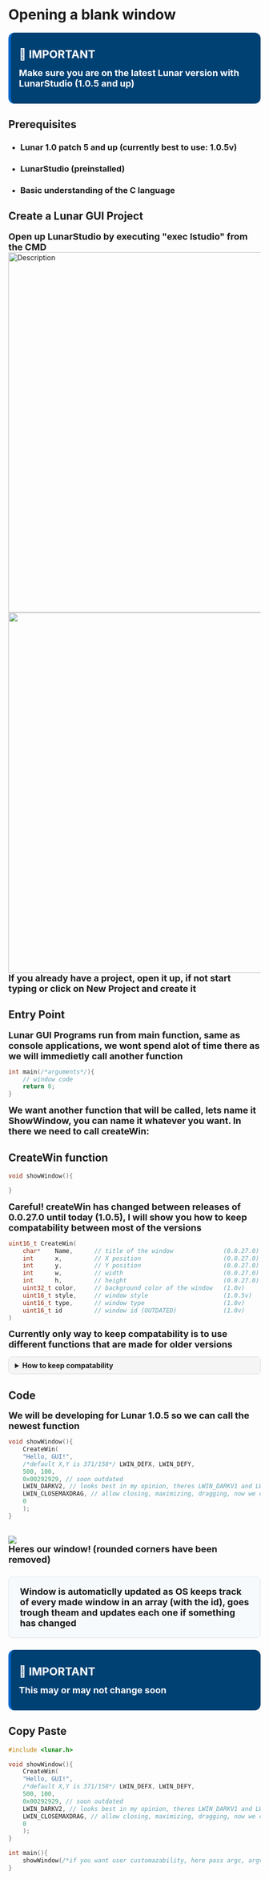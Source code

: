 # Opening a blank window

<div style="
    background-color:#004173;
    border-left: 5px solid #0066cc;
    color: #ffffff;
    border-radius: 12px;
    padding: 16px;
    margin: 16px 0;
    box-shadow: 0 2px 8px rgba(255, 255, 255, 0.1);
">

<span style="font-size:22px ; font-weight: bold;">🔷 IMPORTANT</span>

<span style="font-size:18px ; font-weight: bold;">Make sure you are on the latest Lunar version with LunarStudio (1.0.5 and up)</span>


</div>


## Prerequisites
* ### Lunar 1.0 patch 5 and up (currently best to use: 1.0.5v)
* ### LunarStudio (preinstalled)
* ### Basic understanding of the C language

## Create a Lunar GUI Project
<span style="font-size:18px ; font-weight: bold;">Open up LunarStudio by executing "exec lstudio" from the CMD</span>
<br>
<img src="lunarstudio.png" alt="Description" width="1280" height="720">
<br>
<img src="lunarstudioex.PNG" width="1280" height="720">
<br>
<span style="font-size:18px ; font-weight: bold;">If you already have a project, open it up, if not start typing or click on New Project and create it</span>

## Entry Point
<span style="font-size:18px ; font-weight: bold;">Lunar GUI Programs run from main function, same as console applications, we wont spend alot of time there as we will immedietly call another
function</span>

```c
int main(/*arguments*/){
    // window code
    return 0;
}
```
<span style="font-size:18px ; font-weight: bold;">We want another function that will be called,
lets name it ShowWindow, you can name it whatever you want. In there we need to call 
createWin: </span>

## CreateWin function
```c
void showWindow(){

}
```
<span style="font-size:18px ; font-weight: bold;">Careful! createWin has changed between releases of
0.0.27.0 until today (1.0.5), I will show you how to keep compatability between most of the versions</span>

```c
uint16_t CreateWin(
    char*    Name,      // title of the window              (0.0.27.0)
    int      x,         // X position                       (0.0.27.0)
    int      y,         // Y position                       (0.0.27.0)
    int      w,         // width                            (0.0.27.0) [maxWidth introduced at 80]
    int      h,         // height                           (0.0.27.0) [maxHeight introduced at 25]
    uint32_t color,     // background color of the window   (1.0v)     [soon outdated]
    uint16_t style,     // window style                     (1.0.5v)
    uint16_t type,      // window type                      (1.0v)
    uint16_t id         // window id (OUTDATED)             (1.0v)
)
```
<span style="font-size:18px ; font-weight: bold;">Currently only way to keep compatability is to use different
functions that are made for older versions</span>

<details style="border: 1px solid #ddd; border-radius: 6px; padding: 0; margin: 10px 0;">
  <summary style="background: #f5f5f5; padding: 8px 12px; font-weight: bold; cursor: pointer;"><strong>How to keep compatability</strong></summary>

    ```c
    uint16_t CreateWin_027( // 027 aka 0.27
        char*    Name,      // title of the window              (0.0.27.0)
        int      x,         // X position                       (0.0.27.0)
        int      y,         // Y position                       (0.0.27.0)
        int      w,         // width                            (0.0.27.0) [maxWidth introduced at 80]
        int      h,         // height                           (0.0.27.0) [maxHeight introduced at 25]
    )
    ```

  <div style="background: #f0f8ff; padding: 10px; border-left: 3px solid #4682b4;">
    <span style="font-size:18px ; font-weight: bold;">Here OS will automaticlly use LunarDark v1 theme, in 0.27 OS will use LegacyGUI theme and leave
    everything (style, type) as default (type = LWIN_CLOSEMAXDRAG, style = LWIN_DARKV1) and id as NULL, please do NOT
    go beyond resolution of 720x400 (80x25 text mode converted into graphics mode), 0.27 will crash!</span>
  </div>

    ```c
    uint16_t CreateWin_100( // 100 aka 1.0
        char*    Name,      // title of the window              (0.0.27.0)
        int      x,         // X position                       (0.0.27.0)
        int      y,         // Y position                       (0.0.27.0)
        int      w,         // width                            (0.0.27.0) [maxWidth introduced at 80]
        int      h,         // height                           (0.0.27.0) [maxHeight introduced at 25]
        uint32_t color,     // background color of the window   (1.0v)
        uint16_t flags,     // window flags (same as type)      (1.0v)
        uint16_t id         // window id (OUTDATED)             (1.0v)
    )
    ```
</details>


## Code
<span style="font-size:18px ; font-weight: bold;">We will be developing for Lunar 1.0.5 so we can call the newest
function</span>

```c
void showWindow(){
    CreateWin(
    "Hello, GUI!", 
    /*default X,Y is 371/158*/ LWIN_DEFX, LWIN_DEFY, 
    500, 100,
    0x00292929, // soon outdated
    LWIN_DARKV2, // looks best in my opinion, theres LWIN_DARKV1 and LWIN_FROST
    LWIN_CLOSEMAXDRAG, // allow closing, maximizing, dragging, now we can go and disable those stuff (LWIN_CLOSEMAX) // disable drag (LWIN_CLOSEDRAG) // disable maximizing (LWIN_DRAG) // only allow drag
    0
    );
}
```
<br>
<img src="gui1.png">
<br>
<span style="font-size:18px ; font-weight: bold;">Heres our window!</span>
<span style="font-size:18px ; font-weight: bold;">(rounded corners have been removed)</span>
<br>

<div style="
    background: rgba(247, 250, 252, 0.98);
    border: 1px solid #e2e8f0;
    border-radius: 8px;
    padding: 18px 22px;
    margin: 1.5rem 0;
    box-shadow: 0 1px 2px rgba(45, 55, 72, 0.05);
">
<span style="font-size:18px ; font-weight: bold;">Window is automaticlly updated as OS keeps track of every made window in an array (with the id), goes trough theam and updates each one if something has changed</span>
</div>

<div style="
    background-color:#004173;
    border-left: 5px solid #0066cc;
    color: #ffffff;
    border-radius: 12px;
    padding: 16px;
    margin: 16px 0;
    box-shadow: 0 2px 8px rgba(255, 255, 255, 0.1);
">

<span style="font-size:22px ; font-weight: bold;">🔷 IMPORTANT</span>

<span style="font-size:18px ; font-weight: bold;">This may or may not change soon</span>

</div>

## Copy Paste
```c
#include <lunar.h>

void showWindow(){
    CreateWin(
    "Hello, GUI!", 
    /*default X,Y is 371/158*/ LWIN_DEFX, LWIN_DEFY, 
    500, 100,
    0x00292929, // soon outdated
    LWIN_DARKV2, // looks best in my opinion, theres LWIN_DARKV1 and LWIN_FROST
    LWIN_CLOSEMAXDRAG, // allow closing, maximizing, dragging, now we can go and disable those stuff (LWIN_CLOSEMAX) // disable drag (LWIN_CLOSEDRAG) // disable maximizing (LWIN_DRAG) // only allow drag
    0
    );
}

int main(){
    showWindow(/*if you want user customazability, here pass argc, argv... and make sure function definition uses that*/);
}

```